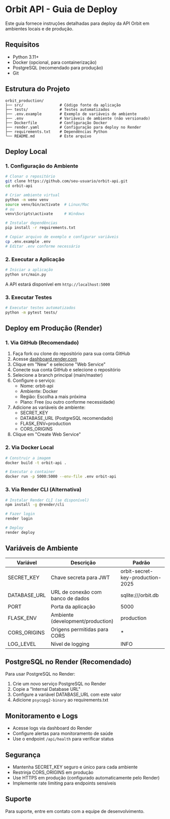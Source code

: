 # Orbit API - Guia de Deploy

Este guia fornece instruções detalhadas para deploy da API Orbit em ambientes locais e de produção.

## Requisitos

- Python 3.11+
- Docker (opcional, para containerização)
- PostgreSQL (recomendado para produção)
- Git

## Estrutura do Projeto

```
orbit_production/
├── src/                # Código fonte da aplicação
├── tests/              # Testes automatizados
├── .env.example        # Exemplo de variáveis de ambiente
├── .env                # Variáveis de ambiente (não versionado)
├── Dockerfile          # Configuração Docker
├── render.yaml         # Configuração para deploy no Render
├── requirements.txt    # Dependências Python
└── README.md           # Este arquivo
```

## Deploy Local

### 1. Configuração do Ambiente

```bash
# Clonar o repositório
git clone https://github.com/seu-usuario/orbit-api.git
cd orbit-api

# Criar ambiente virtual
python -m venv venv
source venv/bin/activate  # Linux/Mac
# ou
venv\Scripts\activate     # Windows

# Instalar dependências
pip install -r requirements.txt

# Copiar arquivo de exemplo e configurar variáveis
cp .env.example .env
# Editar .env conforme necessário
```

### 2. Executar a Aplicação

```bash
# Iniciar a aplicação
python src/main.py
```

A API estará disponível em `http://localhost:5000`

### 3. Executar Testes

```bash
# Executar testes automatizados
python -m pytest tests/
```

## Deploy em Produção (Render)

### 1. Via GitHub (Recomendado)

1. Faça fork ou clone do repositório para sua conta GitHub
2. Acesse [dashboard.render.com](https://dashboard.render.com)
3. Clique em "New" e selecione "Web Service"
4. Conecte sua conta GitHub e selecione o repositório
5. Selecione a branch principal (main/master)
6. Configure o serviço:
   - Nome: orbit-api
   - Ambiente: Docker
   - Região: Escolha a mais próxima
   - Plano: Free (ou outro conforme necessidade)
7. Adicione as variáveis de ambiente:
   - SECRET_KEY
   - DATABASE_URL (PostgreSQL recomendado)
   - FLASK_ENV=production
   - CORS_ORIGINS
8. Clique em "Create Web Service"

### 2. Via Docker Local

```bash
# Construir a imagem
docker build -t orbit-api .

# Executar o container
docker run -p 5000:5000 --env-file .env orbit-api
```

### 3. Via Render CLI (Alternativa)

```bash
# Instalar Render CLI (se disponível)
npm install -g @render/cli

# Fazer login
render login

# Deploy
render deploy
```

## Variáveis de Ambiente

| Variável | Descrição | Padrão |
|----------|-----------|--------|
| SECRET_KEY | Chave secreta para JWT | orbit-secret-key-production-2025 |
| DATABASE_URL | URL de conexão com banco de dados | sqlite:///orbit.db |
| PORT | Porta da aplicação | 5000 |
| FLASK_ENV | Ambiente (development/production) | production |
| CORS_ORIGINS | Origens permitidas para CORS | * |
| LOG_LEVEL | Nível de logging | INFO |

## PostgreSQL no Render (Recomendado)

Para usar PostgreSQL no Render:

1. Crie um novo serviço PostgreSQL no Render
2. Copie a "Internal Database URL" 
3. Configure a variável DATABASE_URL com este valor
4. Adicione `psycopg2-binary` ao requirements.txt

## Monitoramento e Logs

- Acesse logs via dashboard do Render
- Configure alertas para monitoramento de saúde
- Use o endpoint `/api/health` para verificar status

## Segurança

- Mantenha SECRET_KEY seguro e único para cada ambiente
- Restrinja CORS_ORIGINS em produção
- Use HTTPS em produção (configurado automaticamente pelo Render)
- Implemente rate limiting para endpoints sensíveis

## Suporte

Para suporte, entre em contato com a equipe de desenvolvimento.
 